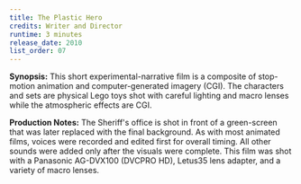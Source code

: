 ```yaml
---
title: The Plastic Hero
credits: Writer and Director
runtime: 3 minutes
release_date: 2010
list_order: 07
---
```


**Synopsis:** This short experimental-narrative film is a composite of
stop-motion animation and computer-generated imagery (CGI). The characters and
sets are physical Lego toys shot with careful lighting and macro lenses while
the atmospheric effects are CGI.

**Production Notes:** The Sheriff's office is shot in front of a green-screen
that was later replaced with the final background. As with most animated films,
voices were recorded and edited first for overall timing. All other sounds were
added only after the visuals were complete. This film was shot with a Panasonic
AG-DVX100 (DVCPRO HD), Letus35 lens adapter, and a variety of macro lenses.
